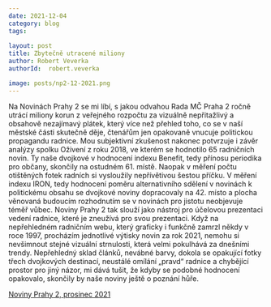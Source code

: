 ```yaml
---
date: 2021-12-04
category: blog
tags:
    
layout: post
title: Zbytečně utracené miliony
author: Robert Veverka
authorId:  robert.veverka

image: posts/np2-12-2021.png
---
```


Na Novinách Prahy 2 se mi líbí, s jakou odvahou Rada MČ Praha 2 ročně utrácí miliony korun z veřejného rozpočtu za vizuálně nepřitažlivý a obsahově nezajímavý plátek, který více než přehled toho, co se v naší městské části skutečně děje, čtenářům jen opakovaně vnucuje politickou propagandu radnice. Mou subjektivní zkušenost nakonec potvrzuje i závěr analýzy spolku Oživení z roku 2018, ve kterém se hodnotilo 65 radničních novin. Ty naše dvojkové v hodnocení indexu Benefit, tedy přínosu periodika pro občany, skončily na ostudném 61. místě. Naopak v měření počtu otištěných fotek radních si vysloužily nepřívětivou šestou příčku. V měření indexu IRON, tedy hodnocení poměru alternativního sdělení v novinách k politickému obsahu se dvojkové noviny dopracovaly na 42. místo a plocha věnovaná budoucím rozhodnutím se v novinách pro jistotu neobjevuje téměř vůbec. Noviny Prahy 2 tak slouží jako nástroj pro účelovou prezentaci vedení radnice, které je zneužívá pro svou prezentaci. Když na nepřehledném radničním webu, který graficky i funkčně zamrzl někdy v roce 1997, procházím jednotlivé výtisky novin za rok 2021, nemohu si nevšimnout stejné vizuální strnulosti, která velmi pokulhává za dnešními trendy. Nepřehledný sklad článků, nevábné barvy, dokola se opakující fotky třech dvojkových destinací, neustálé omílání „pravd“ radnice a chybějící prostor pro jiný názor, mi dává tušit, že kdyby se podobné hodnocení opakovalo, skončily by naše noviny ještě o poznání hůře.


[Noviny Prahy 2, prosinec 2021](https://praha2.cz/file/Ofx1/12-2021-PRAHA-NOVINY.pdf)
